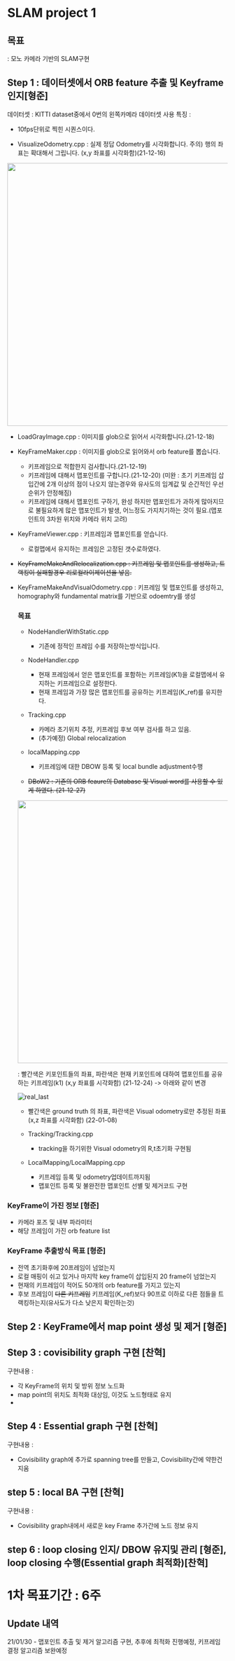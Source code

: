 # SLAM project 1

## 목표 
: 모노 카메라 기반의 SLAM구현 

## Step 1 :  데이터셋에서 ORB feature 추출 및 Keyframe 인지[형준]
데이터셋 : KITTI dataset중에서 0번의 왼쪽카메라 데이터셋 사용 
특징 : 
  - 10fps단위로 찍힌 시퀀스이다. 


- VisualizeOdometry.cpp : 실제 정답 Odometry를 시각화합니다. 주의) 행의 좌표는 확대해서 그립니다. (x,y 좌표를 시각화함)(21-12-16)

<img width ="600" src="https://user-images.githubusercontent.com/63538314/146316571-60f79765-8e3e-4506-af88-35fc96511184.gif">

- LoadGrayImage.cpp : 이미지를 glob으로 읽어서 시각화합니다.(21-12-18)

- KeyFrameMaker.cpp : 이미지를 glob으로 읽어와서 orb feature를 뽑습니다. 
	- 키프레임으로 적합한지 검사합니다.(21-12-19)
	- 키프레임에 대해서 맵포인트를 구합니다.(21-12-20) (미완 : 초기 키프레임 삽입간에 2개 이상의 점이 나오지 않는경우와 유사도의 임계값 및 순간적인 우선순위가 안정해짐)
  - 키프레임에 대해서 맵포인트 구하기, 완성 하지만 맵포인트가 과하게 많아지므로 불필요하게 많은 맵포인트가 발생, 어느정도 가지치기하는 것이 필요.(맵포인트의 3차원 위치와 카메라 위치 고려)
  
- KeyFrameViewer.cpp : 키프레임과 맵포인트를 얻습니다. 
  - 로컬맵에서 유지하는 프레임은 고정된 갯수로하였다.

- ~~KeyFrameMakeAndRelocalization.cpp : 키프레임 및 맵포인트를 생성하고, 트랙킹이 실패할경우 리로컬라이제이션을 넣음.~~

- KeyFrameMakeAndVisualOdometry.cpp : 키프레임 및 맵포인트를 생성하고, homography와 fundamental matrix를 기반으로 odoemtry를 생성

  ### 목표 
  - NodeHandlerWithStatic.cpp
    - 기존에 정적인 프레임 수를 저장하는방식입니다.
    
  - NodeHandler.cpp 
    - 현재 프레임에서 얻은 맵포인트를 포함하는 키프레임(K1)을 로컬맵에서 유지하는 키프레임으로 설정한다. 
    - 현재 프레임과 가장 많은 맵포인트를 공유하는 키프레임(K_ref)를 유지한다. 

  - Tracking.cpp 
    - 카메라 초기위치 추정, 키프레임 후보 여부 검사를 하고 있음.
    - (추가예정) Global relocalization

  - localMapping.cpp
    - 키프레임에 대한 DBOW 등록 및 local bundle adjustment수행

  - ~~DBoW2 : 기존의 ORB feaure의 Database 및 Visual word를 사용할 수 있게 하였다. (21-12-27)~~ 


    
  <img width ="600" src="https://user-images.githubusercontent.com/63538314/147348554-440c3006-0f46-4c82-a7d3-51ed69bc46b9.gif">
  
  : 빨간색은 키포인트들의 좌표, 파란색은 현재 키포인트에 대하여 맵포인트를 공유하는 키프레임(k1) (x,y 좌표를 시각화함) (21-12-24)
  -> 아래와 같이 변경 

  ![real_last](https://user-images.githubusercontent.com/63538314/148644845-8c6f8d6f-99ab-406a-876d-9db0faa7f7bf.gif)

  - 빨간색은 ground truth 의 좌표, 파란색은 Visual odometry로만 추정된 좌표 (x,z 좌표를 시각화함) (22-01-08)

  - Tracking/Tracking.cpp
    - tracking을 하기위한 Visual odometry의 R,t초기화 구현됨

  - LocalMapping/LocalMapping.cpp
    - 키프레임 등록 및 odometry업데이트까지됨
    - 맵포인트 등록 및 불완전한 맵포인트 선별 및 제거코드 구현
  
### KeyFrame이 가진 정보 [형준]
- 카메라 포즈 및 내부 파라미터
- 해당 프레임이 가진 orb feature list

### KeyFrame 추출방식 목표 [형준]
- 전역 초기화후에 20프레임이 넘었는지 
- 로컬 매핑이 쉬고 있거나 마지막 key frame이 삽입된지 20 frame이 넘었는지
- 현재의 키프레임이 적어도 50개의 orb feature를 가지고 있는지
- 후보 프레임이 ~~다른 키프레임~~ 키프레임(K_ref)보다 90프로 이하로 다른 점들을 트랙킹하는지(유사도가 다소 낮은지 확인하는것)

## Step 2 : KeyFrame에서 map point 생성 및 제거 [형준]

## Step 3 : covisibility graph 구현 [찬혁]
구현내용 : 
  - 각 KeyFrame의 위치 및 방위 정보 노드화
  - map point의 위치도 최적화 대상임, 이것도 노드형태로 유지 
  - 
## Step 4 : Essential graph 구현 [찬혁]
구현내용 : 
  - Covisibility graph에 추가로 spanning tree를 만들고, Covisibility간에 약한건 지움
## step 5 : local BA 구현 [찬혁]
구현내용 : 
  - Covisibility graph내에서 새로운 key Frame 추가간에 노드 정보 유지 

## step 6 : loop closing 인지/ DBOW 유지및 관리 [형준], loop closing 수행(Essential graph 최적화)[찬혁]

# 1차 목표기간 :  6주

## Update 내역 
21/01/30 - 맵포인트 추출 및 제거 알고리즘 구현, 추후에 최적화 진행예정, 키프레임 결정 알고리즘 보완예정
